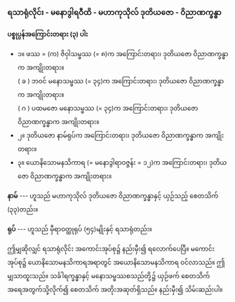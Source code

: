 ### ရသာရုံလိုင်း - မနောဒွါရဝီထိ - မဟာကုသိုလ် ဒုတိယဇော - ဝိညာဏက္ခန္ဓာ

**ပစ္စုပ္ပန်အကြောင်းတရား (၃) ပါး**

- ၁။ ဖဿ = (က) ဇိဝှါသမ္ဖဿ (= ၈)က အကြောင်းတရား၊ ဒုတိယဇော ဝိညာဏက္ခန္ဓာက အကျိုးတရား။ <br>( ခ ) ဘဝင် မနောသမ္ဖဿ (= ၃၄)က အကြောင်းတရား၊ ဒုတိယဇော ဝိညာဏက္ခန္ဓာက အကျိုးတရား။ <br>( ဂ ) ပထမဇော မနောသမ္ဖဿ (= ၃၄)က အကြောင်းတရား၊ ဒုတိယဇော ဝိညာဏက္ခန္ဓာက အကျိုးတရား။
- ၂။ ဒုတိယဇော နာမ်ရုပ်က အကြောင်းတရား၊ ဒုတိယဇော ဝိညာဏက္ခန္ဓာက အကျိုးတရား။
- ၃။ ယောနိသောမနသိကာရ (= မနောဒွါရာဝဇ္ဇန်း = ၁၂)က အကြောင်းတရား၊ ဒုတိယဇော ဝိညာဏက္ခန္ဓာက အကျိုးတရား။

**နာမ်** --- ဟူသည် မဟာကုသိုလ် ဒုတိယဇော ဝိညာဏက္ခန္ဓာနှင့် ယှဉ်သည့် စေတသိက် (၃၃)တည်း။

**ရုပ်** --- ဟူသည် မှီရာဝတ္ထုရုပ် (၅၄)မျိုးနှင့် ရသာရုံတည်း။

ဤမျှဆိုလျှင် ရသာရုံလိုင်း အကောင်းအုပ်စု၌ နည်းမှီး၍ ရလောက်ပေပြီ။ 
မကောင်းအုပ်စု၌ ယောနိသောမနသိကာရအရာတွင် အယောနိသောမနသိကာရ ဝင်လာသည်။ 
ဤမျှသာထူးသည်။ 
သင်္ခါရက္ခန္ဓာနှင့် မနောသမ္ဖဿစသည်တို့၌ ယှဉ်ဖက် စေတသိက် အရေအတွက်သို့လိုက်၍ စေတသိက် အတိုးအဆုတ်ရှိသည်။ နည်းမှီး၍ သိမ်းဆည်းပါ။
